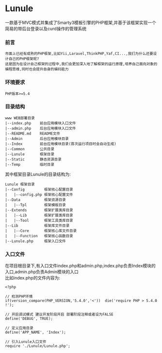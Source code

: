 # Lunule
一款基于MVC模式并集成了Smarty3模板引擎的PHP框架,并基于该框架实现一个简易的带后台登录以及curd操作的管理系统

### 前言
```
市面上已经有成熟的PHP框架,比如Yii,Laravel,ThinkPHP,Yaf,CI...,我们为什么还要设计自己的PHP框架呢?  
这是因为在设计自己框架的过程中,我们会更加深入地了解框架的运行原理,培养自己面向对象的编程思维,同时也会提升自身的编码能力
```
### 环境要求
```
PHP版本>=5.4
```
### 目录结构
```
www WEB部署目录
|--index.php    前台应用模块入口文件
|--admin.php    后台应用模块入口文件
|--README.md    README文件
|--Admin        后台应用模块目录
|--Index        前台应用模块目录(首次运行项目时会自动生成)
|--Common       公共目录
|--Lunule       框架目录
|--Static       静态资源目录
|--Temp         临时目录
```
其中框架目录Lunule的目录结构为:
```
Lunule 框架目录
|--Config         框架核心配置目录
|   |--config.php 框架核心配置文件
|--Data           框架资源目录
|   |--Tpl        框架模板目录
|--Extends        框架扩展类库目录
|   |--Lib        框架扩展类库目录
|   |--Tool       框架工具类库目录
|--Lib            框架库文件目录
|   |--Core       框架核心库文件目录
|   |--Function   框架核心函数目录
|--Lunule.php     框架入口文件
```
### 入口文件
在项目根目录下,有入口文件index.php和admin.php,index.php负责Index模块的入口,admin.php负责Admin模块的入口  
比如index.php的文件内容为:
```
<?php  

// 检测PHP环境
if(version_compare(PHP_VERSION,'5.4.0','<'))  die('require PHP > 5.4.0 !');

// 开启调试模式 建议开发阶段开启 部署阶段注释或者设为FALSE
define('DEBUG', TRUE);

// 定义应用目录
define('APP_NAME', 'Index');

// 引入Lunule入口文件
require './Lunule/Lunule.php';
```

